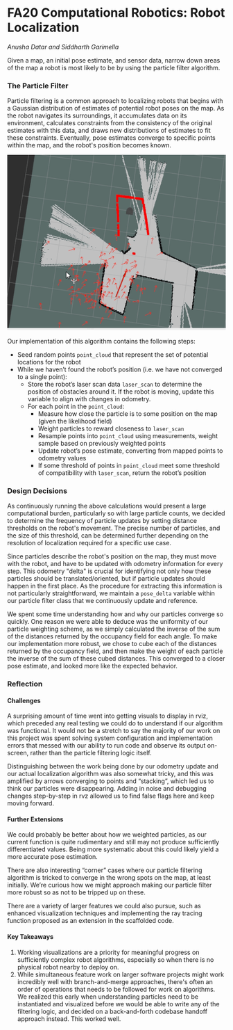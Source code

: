 # FA20 Computational Robotics: Robot Localization
*Anusha Datar and Siddharth Garimella*

Given a map, an initial pose estimate, and sensor data, narrow down areas of the map a robot is most likely to be by using the particle filter algorithm. 

### The Particle Filter

Particle filtering is a common approach to localizing robots that begins with a Gaussian distribution of estimates of potential robot poses on the map. As the robot navigates its surroundings, it accumulates data on its environment, calculates constraints from the consistency of the original estimates with this data, and draws new distributions of estimates to fit these constraints. Eventually, pose estimates converge to specific points within the map, and the robot's position becomes known.

![Particle Filter GIF](https://github.com/anushadatar/robot_localization/blob/master/report_visuals/ac109_1.gif "Initial Demo GIF")

Our implementation of this algorithm contains the following steps:

-   Seed random points `point_cloud` that represent the set of potential locations for the robot
-   While we haven’t found the robot’s position (i.e. we have not converged to a single point):
    -  Store the robot’s laser scan data `laser_scan` to determine the position of obstacles around it. If the robot is moving, update this variable to align with changes in odometry.
    -   For each point in the `point_cloud`:
        -   Measure how close the particle is to some position on the map (given the likelihood field)
        -   Weight particles to reward closeness to `laser_scan`
        -   Resample points into `point_cloud` using measurements, weight sample based on previously weighted points
        -   Update robot’s pose estimate, converting from mapped points to odometry values
        -   If some threshold of points in `point_cloud` meet some threshold of compatibility with `laser_scan`, return the robot’s position

### Design Decisions

As continuously running the above calculations would present a large computational burden, particularly so with large particle counts, we decided to determine the frequency of particle updates by setting distance thresholds on the robot's movement. The precise number of particles, and the size of this threshold, can be determined further depending on the resolution of localization required for a specific use case.

Since particles describe the robot's position on the map, they must move with the robot, and have to be updated with odometry information for every step. This odometry "delta" is crucial for identifying not only how these particles should be translated/oriented, but if particle updates should happen in the first place. As the procedure for extracting this information is not particularly straightforward, we maintain a `pose_delta` variable within our particle filter class that we continuously update and reference.

We spent some time understanding how and why our particles converge so quickly. One reason we were able to deduce was the uniformity of our particle weighting scheme, as we simply calculated the inverse of the sum of the distances returned by the occupancy field for each angle. To make our implementation more robust, we chose to cube each of the distances returned by the occupancy field, and then make the weight of each particle the inverse of the sum of these cubed distances. This converged to a closer pose estimate, and looked more like the expected behavior.

### Reflection

#### Challenges

A surprising amount of time went into getting visuals to display in rviz, which preceded any real testing we could do to understand if our algorithm was functional. It would not be a stretch to say the majority of our work on this project was spent solving system configuration and implementation errors that messed with our ability to run code and observe its output on-screen, rather than the particle filtering logic itself.

Distinguishing between the work being done by our odometry update and our actual localization algorithm was also somewhat tricky, and this was amplified by arrows converging to points and “stacking”, which led us to think our particles were disappearing. Adding in noise and debugging changes step-by-step in rvz allowed us to find false flags here and keep moving forward.

#### Further Extensions

We could probably be better about how we weighted particles, as our current function is quite rudimentary and still may not produce sufficiently differentiated values. Being more systematic about this could likely yield a more accurate pose estimation.

There are also interesting “corner” cases where our particle filtering algorithm is tricked to converge in the wrong spots on the map, at least initially. We’re curious how we might approach making our particle filter more robust so as not to be tripped up on these.

There are a variety of larger features we could also pursue, such as enhanced visualization techniques and implementing the ray tracing function proposed as an extension in the scaffolded code.

#### Key Takeaways

1. Working visualizations are a priority for meaningful progress on sufficiently complex robot algorithms, especially so when there is no physical robot nearby to deploy on. 
2. While simultaneous feature work on larger software projects might work incredibly well with branch-and-merge approaches, there's often an order of operations that needs to be followed for work on algorithms. We realized this early when understanding particles need to be instantiated and visualized before we would be able to write any of the filtering logic, and decided on a back-and-forth codebase handoff approach instead. This worked well.

